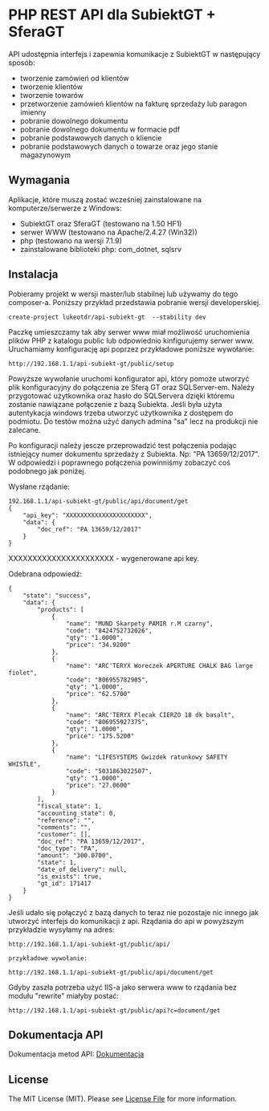 PHP REST API dla SubiektGT + SferaGT
======

API udostępnia interfejs i zapewnia komunikacje z SubiektGT w następujący sposób:

- tworzenie zamówień od klientów
- tworzenie klientów
- tworzenie towarów
- przetworzenie zamówień klientów na fakturę sprzedaży lub paragon imienny
- pobranie dowolnego dokumentu
- pobranie dowolnego dokumentu w formacie pdf
- pobranie podstawowych danych o kliencie
- pobranie podstawowych danych o towarze oraz jego stanie magazynowym

## Wymagania

Aplikacje, które muszą zostać wcześniej zainstalowane na komputerze/serwerze z Windows:
- SubiektGT oraz SferaGT (testowano na 1.50 HF1)
- serwer WWW (testowano na Apache/2.4.27 (Win32))
- php (testowano na wersji 7.1.9)
- zainstalowane biblioteki php:  com_dotnet, sqlsrv

## Instalacja

Pobieramy projekt w wersji master/lub stabilnej lub używamy do tego composer-a.
Poniższy przykład przedstawia pobranie wersji developerskiej.

```
create-project lukeotdr/api-subiekt-gt  --stability dev
```

Paczkę umieszczamy tak aby serwer www miał możliwość uruchomienia plików PHP z katalogu public lub odpowiednio kinfigurujemy serwer www.
Uruchamiamy konfigurację api poprzez przykładowe poniższe wywołanie:

```
http://192.168.1.1/api-subiekt-gt/public/setup
```

Powyższe wywołanie uruchomi konfigurator api, który pomoże utworzyć plik konfiguracyjny do połączenia ze Sferą GT 
oraz SQLServer-em.  Należy przygotować użytkownika oraz hasło do SQLServera dzięki któremu zostanie nawiązane połączenie z 
bazą Subiekta. Jeśli była użyta autentykacja windows trzeba utworzyć użytkownika z dostępem do podmiotu. 
Do testów można użyć danych admina "sa" lecz na produkcji nie zalecane. 

Po konfiguracji należy jescze przeprowadzić test połączenia podając istniejący numer dokumentu sprzedaży z Subiekta. Np: "PA 13659/12/2017".
W odpowiedzi i poprawnego połączenia powinniśmy zobaczyć coś podobnego jak poniżej.

Wysłane rządanie:

```
192.168.1.1/api-subiekt-gt/public/api/document/get
{
    "api_key": "XXXXXXXXXXXXXXXXXXXXXX",
    "data": {
        "doc_ref": "PA 13659/12/2017"
    }
}
```

XXXXXXXXXXXXXXXXXXXXXX - wygenerowane api key.

Odebrana odpowiedź:

```
{
    "state": "success",
    "data": {
        "products": [
            {
                "name": "MUND Skarpety PAMIR r.M czarny",
                "code": "8424752732026",
                "qty": "1.0000",
                "price": "34.9200"
            },
            {
                "name": "ARC'TERYX Woreczek APERTURE CHALK BAG large fiolet",
                "code": "806955782905",
                "qty": "1.0000",
                "price": "62.5700"
            },
            {
                "name": "ARC'TERYX Plecak CIERZO 18 dk basalt",
                "code": "806955927375",
                "qty": "1.0000",
                "price": "175.5200"
            },
            {
                "name": "LIFESYSTEMS Gwizdek ratunkowy SAFETY WHISTLE",
                "code": "5031863022507",
                "qty": "1.0000",
                "price": "27.0600"
            }
        ],
        "fiscal_state": 1,
        "accounting_state": 0,
        "reference": "",
        "comments": "",
        "customer": [],
        "doc_ref": "PA 13659/12/2017",
        "doc_type": "PA",
        "amount": "300.0700",
        "state": 1,
        "date_of_delivery": null,
        "is_exists": true,
        "gt_id": 171417
    }
}
```


Jeśli udało się połączyć z bazą danych to teraz nie pozostaje nic innego jak utworzyć interfejs do komunikacji z api.
Rządania do api w powyższym przykładzie wysyłamy na adres:

```
http://192.168.1.1/api-subiekt-gt/public/api/

przykładowe wywołanie:

http://192.168.1.1/api-subiekt-gt/public/api/document/get

```

Gdyby zaszła potrzeba użyć IIS-a jako serwera www to rządania bez modułu "rewrite" miałyby postać:

```
http://192.168.1.1/api-subiekt-gt/public/api?c=document/get
```

## Dokumentacja API 

 Dokumentacja metod API: [Dokumentacja](https://github.com/LukeOtdr/api-subiekt-gt/wiki)

## License

The MIT License (MIT). Please see [License File](https://github.com/LukeOtdr/api-subiekt-gt/blob/devloper/LICENSE) for more information.